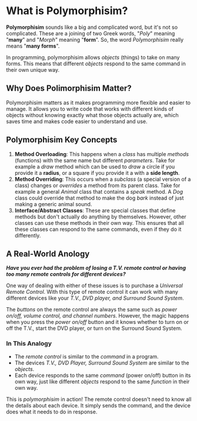 # What is Polymorphisim?

**Polymorphisim** sounds like a big and complicated word, but it's not so complicated.  These are a joining of two Greek words, "*Poly*" meaning "**many**" and "*Morph*" meaning "**form**".  So, the word *Polymorphisim* really means "**many forms**".

In programming, polymorphisim allows *objects* (things) to take on many forms.  This means that different *objects* respond to the same command in their own unique way.

## Why Does Polimorphisim Matter?

Polymorphisim matters as it makes programming more flexible and easier to manage.  It allows you to write code that works with different kinds of objects without knowing exactly what those objects actually are, which saves time and makes code easier to understand and use.

## Polymorphisim Key Concepts

 1. **Method Overloading**:  This happens when a *class* has multiple *methods* (functions) with the same name but different *parameters*.  Take for example a *draw* method which can be used to *draw* a circle if you provide it a **radius**, or a square if you provide it a with a **side length**. 
 2. **Method Overriding**:  This occurs when a *subclass* (a special version of a class) changes or *overrides* a method from its parent class.  Take for example a general *Animal* class that contains a *speak* method.  A *Dog* class could override that method to make the dog *bark* instead of just making a generic animal sound.
 3. **Interface/Abstract Classes**:  These are special classes that define methods but don't actually do anything by themselves.  However, other classes can use these methods in their own way.  This ensures that all these classes can respond to the same commands, even if they do it differently.

## A Real-World Anology

***Have you ever had the problem of losing a T.V. remote control or having too many remote controls for different devices?***  

One way of dealing with either of these issues is to purchase a *Universal Remote Control*.  With this type of remote control it can work with many different devices like your *T.V., DVD player, and Surround Sound System*.

The *buttons* on the remote control are always the same such as *power on/off, volume control, and channel numbers*.  However, the magic happens when you press the *power on/off* button and it knows whether to turn on or off the T.V., start the DVD player, or turn on the Surround Sound System.

### In This Analogy

- The *remote control* is similar to the *command* in a program.
- The devices *T.V., DVD Player, Surround Sound System* are similar to the *objects*.
- Each device responds to the same *command* (power on/off) button in its own way, just like different *objects* respond to the same *function* in their own way.

 This is *polymorphisim* in action!  The remote control doesn't need to know all the details about each device.  It simply sends the command, and the device does what it needs to do in response.
